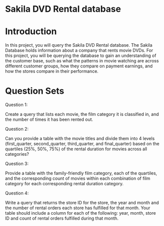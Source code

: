 # Sakila DVD Rental database
 
# Introduction
In this project, you will query the Sakila DVD Rental database. The Sakila Database holds information about a company that rents movie DVDs. For this project, you will be querying the database to gain an understanding of the customer base, such as what the patterns in movie watching are across different customer groups, how they compare on payment earnings, and how the stores compare in their performance.

# Question Sets
Question 1:

Create a query that lists each movie, the film category it is classified in, and the number of times it has been rented out.

Question 2:

Can you provide a table with the movie titles and divide them into 4 levels (first_quarter, second_quarter, third_quarter, and final_quarter) based on the quartiles (25%, 50%, 75%) of the rental duration for movies across all categories?

Question 3:

Provide a table with the family-friendly film category, each of the quartiles, and the corresponding count of movies within each combination of film category for each corresponding rental duration category.

Question 4:

Write a query that returns the store ID for the store, the year and month and the number of rental orders each store has fulfilled for that month. Your table should include a column for each of the following: year, month, store ID and count of rental orders fulfilled during that month.
